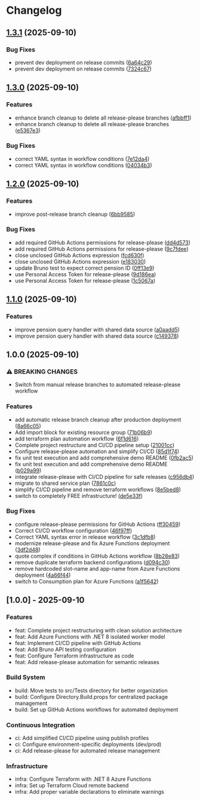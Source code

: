 # Changelog

## [1.3.1](https://github.com/vijayendra-mishra/azure-pension-demo/compare/v1.3.0...v1.3.1) (2025-09-10)


### Bug Fixes

* prevent dev deployment on release commits ([6a64c29](https://github.com/vijayendra-mishra/azure-pension-demo/commit/6a64c29af35ea648894d1f9308c459757d6f853f))
* prevent dev deployment on release commits ([7324c67](https://github.com/vijayendra-mishra/azure-pension-demo/commit/7324c67e6f953599e4738c4eef8934da8763c45b))

## [1.3.0](https://github.com/vijayendra-mishra/azure-pension-demo/compare/v1.2.0...v1.3.0) (2025-09-10)


### Features

* enhance branch cleanup to delete all release-please branches ([afbbff1](https://github.com/vijayendra-mishra/azure-pension-demo/commit/afbbff1966aaa5f929203097fd920ebdf01bfe00))
* enhance branch cleanup to delete all release-please branches ([e5367e3](https://github.com/vijayendra-mishra/azure-pension-demo/commit/e5367e3ac897af7966194088e3023322d0e26832))


### Bug Fixes

* correct YAML syntax in workflow conditions ([7e12da4](https://github.com/vijayendra-mishra/azure-pension-demo/commit/7e12da4677128abc49de6620364720acf9e3f3f4))
* correct YAML syntax in workflow conditions ([04034b3](https://github.com/vijayendra-mishra/azure-pension-demo/commit/04034b3916037b174694b285fc37d001ad01feed))

## [1.2.0](https://github.com/vijayendra-mishra/azure-pension-demo/compare/v1.1.0...v1.2.0) (2025-09-10)


### Features

* improve post-release branch cleanup ([6bb9585](https://github.com/vijayendra-mishra/azure-pension-demo/commit/6bb95859712bf3858cbcd2750874d5d602c8f770))


### Bug Fixes

* add required GitHub Actions permissions for release-please ([dd4d573](https://github.com/vijayendra-mishra/azure-pension-demo/commit/dd4d573b6c8491a6fe8c8ba7eab70efcd171ff8c))
* add required GitHub Actions permissions for release-please ([9c7fdee](https://github.com/vijayendra-mishra/azure-pension-demo/commit/9c7fdee2bed1c106c9db5249c81dc57d88da9520))
* close unclosed GitHub Actions expression ([fcd630f](https://github.com/vijayendra-mishra/azure-pension-demo/commit/fcd630f8eebaac917adaee12909165157b41122a))
* close unclosed GitHub Actions expression ([e183030](https://github.com/vijayendra-mishra/azure-pension-demo/commit/e183030cd2f25ba6b45255ce1fd554066b232779))
* update Bruno test to expect correct pension ID ([0ff13e9](https://github.com/vijayendra-mishra/azure-pension-demo/commit/0ff13e91cdaafebb062b1b40d81a1c6cb8eaa03a))
* use Personal Access Token for release-please ([9d186ea](https://github.com/vijayendra-mishra/azure-pension-demo/commit/9d186eae6fc96286f0533ed063627fc3d42f59e6))
* use Personal Access Token for release-please ([1c5067a](https://github.com/vijayendra-mishra/azure-pension-demo/commit/1c5067a341384455e86211f5d8fc3e2f0de2e5e4))

## [1.1.0](https://github.com/vijayendra-mishra/azure-pension-demo/compare/v1.0.0...v1.1.0) (2025-09-10)


### Features

* improve pension query handler with shared data source ([a0aadd5](https://github.com/vijayendra-mishra/azure-pension-demo/commit/a0aadd5434ed5642d3ef453ee2d2e4d14bfdc908))
* improve pension query handler with shared data source ([c149378](https://github.com/vijayendra-mishra/azure-pension-demo/commit/c1493781a467e4a6d9ae6711c75b500efbcbc623))

## 1.0.0 (2025-09-10)


### ⚠ BREAKING CHANGES

* Switch from manual release branches to automated release-please workflow

### Features

* add automatic release branch cleanup after production deployment ([8a66c05](https://github.com/vijayendra-mishra/azure-pension-demo/commit/8a66c053bc69d5808a543980de73915e7d1b3ccf))
* Add import block for existing resource group ([71b06b9](https://github.com/vijayendra-mishra/azure-pension-demo/commit/71b06b93bc8403bf115150632d55a817d68f3930))
* add terraform plan automation workflow ([6f1d616](https://github.com/vijayendra-mishra/azure-pension-demo/commit/6f1d6169d5603c24567488b63ee55e85f506ddb9))
* Complete project restructure and CI/CD pipeline setup ([21001cc](https://github.com/vijayendra-mishra/azure-pension-demo/commit/21001cc7e2b8b1e17890e75b41f3a593a4a76b41))
* Configure release-please automation and simplify CI/CD ([85d1f74](https://github.com/vijayendra-mishra/azure-pension-demo/commit/85d1f74ca8513ad26cfc60090d13d9216bd1cdb3))
* fix unit test execution and add comprehensive demo README ([0fb2ac5](https://github.com/vijayendra-mishra/azure-pension-demo/commit/0fb2ac5b832d45af04f96a6292dda3f18d03d01f))
* fix unit test execution and add comprehensive demo README ([b029a99](https://github.com/vijayendra-mishra/azure-pension-demo/commit/b029a9984a56ecbac6662bcb7f42c86e77458e98))
* integrate release-please with CI/CD pipeline for safe releases ([c956db4](https://github.com/vijayendra-mishra/azure-pension-demo/commit/c956db4e0513570122dd9320617152a1f47d76d6))
* migrate to shared service plan ([7861c0c](https://github.com/vijayendra-mishra/azure-pension-demo/commit/7861c0c7f0ab8af6d25993dce09c8e7c8a31a84b))
* simplify CI/CD pipeline and remove terraform workflows ([8e5bed8](https://github.com/vijayendra-mishra/azure-pension-demo/commit/8e5bed8922a4c9eaf47ec6c1fb8883a728544e3a))
* switch to completely FREE infrastructure! ([de5e33f](https://github.com/vijayendra-mishra/azure-pension-demo/commit/de5e33fc319ca9631259a83e3ddd1c02e38b69df))


### Bug Fixes

* configure release-please permissions for GitHub Actions ([ff30459](https://github.com/vijayendra-mishra/azure-pension-demo/commit/ff30459f203b8ae01de2adf14c4f7e578746e66a))
* Correct CI/CD workflow configuration ([46f97ff](https://github.com/vijayendra-mishra/azure-pension-demo/commit/46f97ff6b607eb8cdd32535c773b812c84f5675f))
* Correct YAML syntax error in release workflow ([3c1dfb8](https://github.com/vijayendra-mishra/azure-pension-demo/commit/3c1dfb87db655ca43c1dec114f9a088abd073bc9))
* modernize release-please and fix Azure Functions deployment ([3df2d48](https://github.com/vijayendra-mishra/azure-pension-demo/commit/3df2d48f9f0e073e684c63360a70fe1f35acd3f7))
* quote complex if conditions in GitHub Actions workflow ([8b28e83](https://github.com/vijayendra-mishra/azure-pension-demo/commit/8b28e83749f4505611a1b7babfd520fbdcd4d8d9))
* remove duplicate terraform backend configurations ([d094c30](https://github.com/vijayendra-mishra/azure-pension-demo/commit/d094c3046324ff8f3c65a7f1ce07f9e8fda41ea9))
* remove hardcoded slot-name and app-name from Azure Functions deployment ([4a66f44](https://github.com/vijayendra-mishra/azure-pension-demo/commit/4a66f443b122aa04ad593e05afb81dd403a78aed))
* switch to Consumption plan for Azure Functions ([a1f5642](https://github.com/vijayendra-mishra/azure-pension-demo/commit/a1f56427c7ec5ca6cf58409bdcec7789321a3f82))

## [1.0.0] - 2025-09-10

### Features

- feat: Complete project restructuring with clean solution architecture
- feat: Add Azure Functions with .NET 8 isolated worker model
- feat: Implement CI/CD pipeline with GitHub Actions
- feat: Add Bruno API testing configuration
- feat: Configure Terraform infrastructure as code
- feat: Add release-please automation for semantic releases

### Build System

- build: Move tests to src/Tests directory for better organization
- build: Configure Directory.Build.props for centralized package management
- build: Set up GitHub Actions workflows for automated deployment

### Continuous Integration

- ci: Add simplified CI/CD pipeline using publish profiles
- ci: Configure environment-specific deployments (dev/prod)
- ci: Add release-please for automated release management

### Infrastructure

- infra: Configure Terraform with .NET 8 Azure Functions
- infra: Set up Terraform Cloud remote backend
- infra: Add proper variable declarations to eliminate warnings
